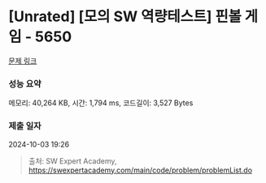 # [Unrated] [모의 SW 역량테스트] 핀볼 게임 - 5650 

[문제 링크](https://swexpertacademy.com/main/code/problem/problemDetail.do?contestProbId=AWXRF8s6ezEDFAUo) 

### 성능 요약

메모리: 40,264 KB, 시간: 1,794 ms, 코드길이: 3,527 Bytes

### 제출 일자

2024-10-03 19:26



> 출처: SW Expert Academy, https://swexpertacademy.com/main/code/problem/problemList.do